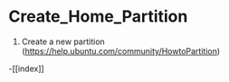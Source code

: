 # Create_Home_Partition


1. Create a new partition
   (https://help.ubuntu.com/community/HowtoPartition)

-[[index]]

 